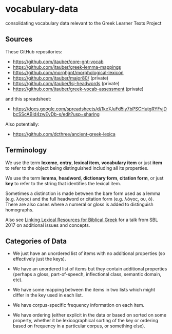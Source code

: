 # vocabulary-data

consolidating vocabulary data relevant to the Greek Learner Texts Project


## Sources

These GitHub repositories:

* https://github.com/jtauber/core-gnt-vocab
* https://github.com/jtauber/greek-lemma-mappings
* https://github.com/morphgnt/morphological-lexicon
* https://github.com/jtauber/major80/ (private)
* https://github.com/jtauber/lsj-headwords (private)
* https://github.com/jtauber/greek-vocab-assessment (private)

and this spreadsheet:

* https://docs.google.com/spreadsheets/d/1ke7JuFd5iy7bPSCHutgRYFvjDbcSScABld4zwEvDb-s/edit?usp=sharing

Also potentially:

* https://github.com/dcthree/ancient-greek-lexica


## Terminology

We use the term **lexeme**, **entry**, **lexical item**, **vocabulary item** or just **item** to refer to the object being distinguished including all its properties.

We use the term **lemma**, **headword**, **dictionary form**, **citation form**, or just **key** to refer to the string that identifies the lexical item.

Sometimes a distinction is made between the bare form used as a lemma (e.g. λόγος) and the full headword or citation form (e.g. λόγος, ου, ὁ). There are also cases where a numeral or gloss is added to distinguish homographs.

Also see [Linking Lexical Resources for Biblical Greek](https://vimeo.com/243936959) for a talk from SBL 2017 on additional issues and concepts.


## Categories of Data

* We just have an unordered list of items with no additional properties (so effectively just the keys).

* We have an unordered list of items but they contain additional properties (perhaps a gloss, part-of-speech, inflectional class, semantic domain, etc).

* We have some mapping between the items in two lists which might differ in the key used in each list.

* We have corpus-specific frequency information on each item.

* We have ordering (either explicit in the data or based on sorted on some property, whether it be lexicographical sorting of the key or ordering based on frequency in a particular corpus, or something else).
